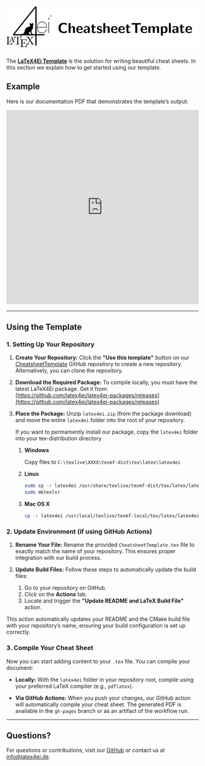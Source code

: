 # ![CheatsheetTemplate](/img/CheatsheetTemplate.png)

The [**LaTeX4Ei Template**](https://github.com/latex4ei/CheatsheetTemplate) is the solution for writing beautiful cheat sheets. In this section we explain how to get started using our template.

## Example

Here is our documentation PDF that demonstrates the template’s output:

<iframe src="https://latex4ei.github.io/latex4ei-packages/LaTeX4EI-Template-Documentation.pdf" style="width: 100%; height: 510px; aspect-ratio: 297 / 210;"
  frameborder="0">
  This browser does not support PDFs. Please download the PDF <a href="https://latex4ei.github.io/latex4ei-packages/LaTeX4EI-Template-Documentation.pdf">here</a>.
</iframe>

______________________________________________________________________

## Using the Template

### 1. Setting Up Your Repository

1. **Create Your Repository:**
   Click the **"Use this template"** button on our [CheatsheetTemplate](https://github.com/latex4ei/CheatsheetTemplate) GitHub repository to create a new repository. Alternatively, you can clone the repository.

1. **Download the Required Package:**
   To compile locally, you must have the latest LaTeX4Ei package. Get it from:
   [https://github.com/latex4ei/latex4ei-packages/releases](https://github.com/latex4ei/latex4ei-packages/releases)

1. **Place the Package:**
   Unzip `latex4ei.zip` (from the package download) and move the entire `latex4ei` folder into the root of your repository.
	
	If you want to permamently install our package, copy the `latex4ei` folder into your tex-distribution directory

	1. **Windows**

		Copy files to `C:\texlive\XXXX\texmf-dist\tex\latex\latex4ei`

	2. **Linux**

		```bash
		sudo cp -r latex4ei /usr/share/texlive/texmf-dist/tex/latex/latex4ei
		sudo mktexlsr
		```

	3. **Mac OS X**

		```bash
		cp -r latex4ei /usr/local/texlive/texmf-local/tex/latex/latex4ei
		```
   

### 2. Update Environment (if using GitHub Actions)

1. **Rename Your File:**  Rename the provided `CheatsheetTemplate.tex` file to exactly match the name of your repository. This ensures proper integration with our build process.

1. **Update Build Files:**
   Follow these steps to automatically update the build files:

   1. Go to your repository on GitHub.
   1. Click on the **Actions** tab.
   1. Locate and trigger the **"Update README and LaTeX Build File"** action.

This action automatically updates your README and the CMake build file with your repository’s name, ensuring your build configuration is set up correctly.

### 3. Compile Your Cheat Sheet

Now you can start adding content to your `.tex` file. You can compile your document:

- **Locally:** With the `latex4ei` folder in your repository root, compile using your preferred LaTeX compiler (e.g., `pdflatex`).

- **Via GitHub Actions:** When you push your changes, our GitHub action will automatically compile your cheat sheet. The generated PDF is available in the `gh-pages` branch or as an artifact of the workflow run.

______________________________________________________________________

## Questions?

For questions or contributions, visit our [GitHub](https://github.com/latex4ei) or contact us at [info@latex4ei.de](mailto:info@latex4ei.de).
